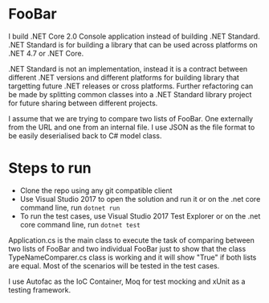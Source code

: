# FooBar

I build .NET Core 2.0 Console application instead of building .NET Standard. .NET Standard is for building a library that can be used across platforms on .NET 4.7 or .NET Core. 

.NET Standard is not an implementation, instead it is a contract between different .NET versions and different platforms for building library that targetting future .NET releases or cross platforms. Further refactoring can be made by splitting common classes into a .NET Standard library project for future sharing between different projects.

I assume that we are trying to compare two lists of FooBar. One externally from the URL and one from an internal file. I use JSON as the file format to be easily deserialised back to C# model class.

# Steps to run
- Clone the repo using any git compatible client
- Use Visual Studio 2017 to open the solution and run it or on the .net core command line, run `dotnet run`
- To run the test cases, use Visual Studio 2017 Test Explorer or on the .net core command line, run `dotnet test`

Application.cs is the main class to execute the task of comparing between two lists of FooBar and two individual FooBar just to show that the class TypeNameComparer.cs class is working and it will show "True" if both lists are equal. Most of the scenarios will be tested in the test cases.

I use Autofac as the IoC Container, Moq for test mocking and xUnit as a testing framework.
